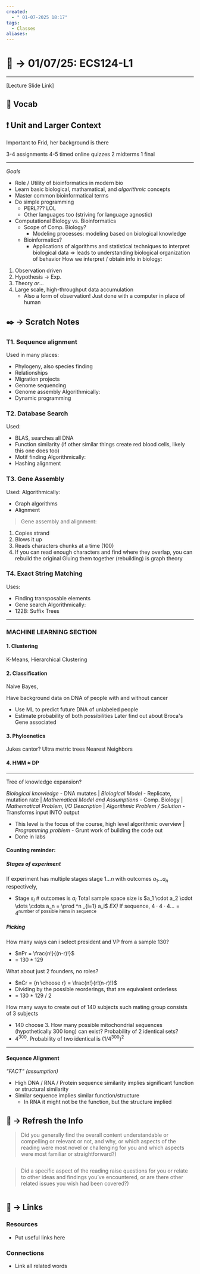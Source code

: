 ```yaml
---
created:
  - " 01-07-2025 18:17"
tags:
  - Classes
aliases:
---
```


# 📗 ->  01/07/25: ECS124-L1
---
[Lecture Slide Link]

## 🎤 Vocab



## ❗ Unit and Larger Context
Important to Frid, her background is there

3-4 assignments
4-5 timed online quizzes
2 midterms
1 final

---
*Goals*
- Role / Utility of bioinformatics in modern bio
- Learn basic biological, mathamatical, and *algorithmic* concepts
- Master common bioinformatical terms
- Do simple programming 
	- PERL??? LOL
	- Other languages too (striving for language agnostic)
- Computational Biology vs. Bioinformatics
	- Scope of Comp. Biology?
		- Modeling processes: modeling based on biological knowledge
	- Bioinformatics?
		- Applications of algorithms and statistical techniques to interpret biological data
		  => leads to understanding biological organization of behavior
How we interpret / obtain info in biology:
1) Observation driven
2) Hypothesis -> Exp.
3) Theory
*or*...
4) Large scale, high-throughput data accumulation
	- Also a form of observation! Just done with a computer in place of human


## ✒️ -> Scratch Notes
### T1. Sequence alignment
Used in many places:
- Phylogeny, also species finding
- Relationships
- Migration projects
- Genome sequencing
- Genome assembly
Algorithmically: 
- Dynamic programming

### T2. Database Search
Used:
- BLAS, searches all DNA
- Function similarity (if other similar things create red blood cells, likely this one does too)
- Motif finding
Algorithmically:
- Hashing alignment

### T3. Gene Assembly
Used:
Algorithmically:
- Graph algorithms
- Alignment

> Gene assembly and alignment:

1) Copies strand
2) Blows it up
3) Reads characters chunks at a time (100)
4) If you can read enough characters and find where they overlap, you can rebuild the original
Gluing them together (rebuilding) is graph theory

### T4. Exact String Matching
Uses:
- Finding transposable elements
- Gene search
Algorithmically:
- 122B: Suffix Trees

---
### MACHINE LEARNING SECTION
#### 1. Clustering 
K-Means, Hierarchical Clustering

#### 2. Classification
Naive Bayes, 

Have background data on DNA of people with and without cancer
- Use ML to predict future DNA of unlabeled people
- Estimate probability of both possibilities
Later find out about Broca's Gene associated

#### 3. Phyloenetics
Jukes cantor? 
Ultra metric trees
Nearest Neighbors

#### 4. HMM $\approx$ DP

---

Tree of knowledge expansion?

*Biological knowledge* - DNA mutates
|
*Biological Model* - Replicate, mutation rate
| 
*Mathematical Model and Assumptions* - Comp. Biology
|
*Mathematical Problem, I/O Description*
|
*Algorithmic Problem / Solution* - Transforms input INTO output
- This level is the focus of the course, high level algorithmic overview
|
*Programming problem* - Grunt work of building the code out
- Done in labs


#### Counting reminder:
##### Stages of experiment
If experiment has multiple stages stage $1 \dots n$ with outcomes $a_1 \dots a_n$ respectively,
- Stage $s_i$ # outcomes is $a_i$
Total sample space size is 
$a_1 \cdot a_2 \cdot \dots \cdots a_n = \prod ^n _{i=1} a_i$
*EX)* If sequence, $4 \cdot 4 \cdot 4 \dots = 4^{\text{number of possible items in sequence}}$

##### Picking
How many ways can i select president and VP from a sample 130?
- $nPr = \frac{n!}{(n-r)!}$
- = $130 * 129$

What about just 2 founders, no roles?
- $nCr = {n \choose r} = \frac{n!}{r!(n-r)!}$
- Dividing by the possible reorderings, that are equivalent orderless
- = 130 * 129 / 2

How many ways to create out of 140 subjects such mating group consists of 3 subjects
- 140 choose 3. 
How many possible mitochondrial sequences (hypothetically 300 long) can exist? Probability of 2 identical sets?
- $4^{300}. \text{ Probability of two identical is } (1/4^{300})^2$

---

#### Sequence Alignment
*"FACT" (assumption)*
- High DNA / RNA / Protein sequence similarity implies significant function or structural similarity
- Similar sequence implies similar function/structure
	- In RNA it might not be the function, but the structure implied

## 🧪 -> Refresh the Info
> Did you generally find the overall content understandable or compelling or relevant or not, and why, or which aspects of the reading were most novel or challenging for you and which aspects were most familiar or straightforward?)  
```

```

> Did a specific aspect of the reading raise questions for you or relate to other ideas and findings you’ve encountered, or are there other related issues you wish had been covered?)
```

```




## 🔗 -> Links
### Resources
- Put useful links here


### Connections
- Link all related words
